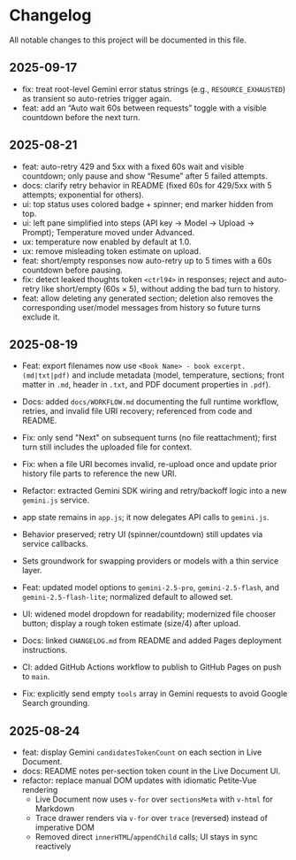 # Changelog

All notable changes to this project will be documented in this file.

## 2025-09-17
- fix: treat root-level Gemini error status strings (e.g., `RESOURCE_EXHAUSTED`) as transient so auto-retries trigger again.
- feat: add an “Auto wait 60s between requests” toggle with a visible countdown before the next turn.

## 2025-08-21
- feat: auto-retry 429 and 5xx with a fixed 60s wait and visible countdown; only pause and show “Resume” after 5 failed attempts.
- docs: clarify retry behavior in README (fixed 60s for 429/5xx with 5 attempts; exponential for others).
 - ui: top status uses colored badge + spinner; end marker hidden from top.
 - ui: left pane simplified into steps (API key → Model → Upload → Prompt); Temperature moved under Advanced.
 - ux: temperature now enabled by default at 1.0.
 - ux: remove misleading token estimate on upload.
 - feat: short/empty responses now auto-retry up to 5 times with a 60s countdown before pausing.
 - fix: detect leaked thoughts token `<ctrl94>` in responses; reject and auto-retry like short/empty (60s × 5), without adding the bad turn to history.
 - feat: allow deleting any generated section; deletion also removes the corresponding user/model messages from history so future turns exclude it.

## 2025-08-19
- Feat: export filenames now use `<Book Name> - book excerpt.(md|txt|pdf)` and include metadata (model, temperature, sections; front matter in `.md`, header in `.txt`, and PDF document properties in `.pdf`).
- Docs: added `docs/WORKFLOW.md` documenting the full runtime workflow, retries, and invalid file URI recovery; referenced from code and README.
- Fix: only send "Next" on subsequent turns (no file reattachment); first turn still includes the uploaded file for context.
- Fix: when a file URI becomes invalid, re-upload once and update prior history file parts to reference the new URI.
- Refactor: extracted Gemini SDK wiring and retry/backoff logic into a new `gemini.js` service.
- app state remains in `app.js`; it now delegates API calls to `gemini.js`.
- Behavior preserved; retry UI (spinner/countdown) still updates via service callbacks.
- Sets groundwork for swapping providers or models with a thin service layer.

- Feat: updated model options to `gemini-2.5-pro`, `gemini-2.5-flash`, and `gemini-2.5-flash-lite`; normalized default to allowed set.
- UI: widened model dropdown for readability; modernized file chooser button; display a rough token estimate (size/4) after upload.
- Docs: linked `CHANGELOG.md` from README and added Pages deployment instructions.
- CI: added GitHub Actions workflow to publish to GitHub Pages on push to `main`.
- Fix: explicitly send empty `tools` array in Gemini requests to avoid Google Search grounding.

## 2025-08-24
- feat: display Gemini `candidatesTokenCount` on each section in Live Document.
- docs: README notes per-section token count in the Live Document UI.
 - refactor: replace manual DOM updates with idiomatic Petite‑Vue rendering
   - Live Document now uses `v-for` over `sectionsMeta` with `v-html` for Markdown
   - Trace drawer renders via `v-for` over `trace` (reversed) instead of imperative DOM
   - Removed direct `innerHTML`/`appendChild` calls; UI stays in sync reactively
